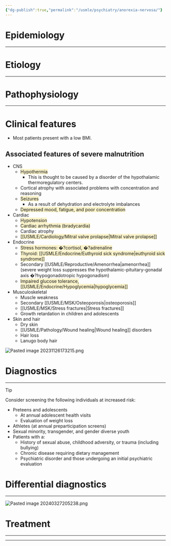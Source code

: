 ```yaml
---
{"dg-publish":true,"permalink":"/usmle/psychiatry/anorexia-nervosa/"}
---
```


# Epidemiology


---
# Etiology


---
# Pathophysiology


---
# Clinical features
- Most patients present with a low BMI.
## Associated features of severe malnutrition
- CNS	
	- <span style="background:rgba(240, 200, 0, 0.2)">Hypothermia</span>
		- This is thought to be caused by a disorder of the hypothalamic thermoregulatory centers.
	- Cortical atrophy with associated problems with concentration and reasoning
	- <span style="background:rgba(240, 200, 0, 0.2)">Seizures </span>
		- As a result of dehydration and electrolyte imbalances
	- <span style="background:rgba(240, 200, 0, 0.2)">Depressed mood, fatigue, and poor concentration</span>
- Cardiac	
	- <span style="background:rgba(240, 200, 0, 0.2)">Hypotension</span>
	- <span style="background:rgba(240, 200, 0, 0.2)">Cardiac arrhythmia (bradycardia)</span>
	- Cardiac atrophy
	- <span style="background:rgba(240, 200, 0, 0.2)">[[USMLE/Cardiology/Mitral valve prolapse\|Mitral valve prolapse]]</span>
- Endocrine	
	- <span style="background:rgba(240, 200, 0, 0.2)">Stress hormones: �?cortisol, �?adrenaline</span>
	- <span style="background:rgba(240, 200, 0, 0.2)">Thyroid: [[USMLE/Endocrine/Euthyroid sick syndrome\|euthyroid sick syndrome]]</span>
	- Secondary [[USMLE/Reproductive/Amenorrhea\|amenorrhea]] (severe weight loss suppresses the hypothalamic-pituitary-gonadal axis �?hypogonadotropic hypogonadism)
	- <span style="background:rgba(240, 200, 0, 0.2)">Impaired glucose tolerance, [[USMLE/Endocrine/Hypoglycemia\|hypoglycemia]]</span>
- Musculoskeletal	
	- Muscle weakness
	- Secondary [[USMLE/MSK/Osteoporosis\|osteoporosis]]
	- [[USMLE/MSK/Stress fractures\|Stress fractures]]
	- Growth retardation in children and adolescents
- Skin and hair	
	- Dry skin
	- [[USMLE/Pathology/Wound healing\|Wound healing]] disorders
	- Hair loss
	- Lanugo body hair

![Pasted image 20231126173215.png](/img/user/appendix/Pasted%20image%2020231126173215.png)
# Diagnostics
---
>[!tip] 
>Consider screening the following individuals at increased risk:
>- Preteens and adolescents
>	- At annual adolescent health visits 
>	- Evaluation of weight loss
>- Athletes (at annual preparticipation screens)
>- Sexual minority, transgender, and gender diverse youth
>- Patients with a:
>	- History of sexual abuse, childhood adversity, or trauma (including bullying)
>	- Chronic disease requiring dietary management 
>	- Psychiatric disorder and those undergoing an initial psychiatric evaluation

# Differential diagnostics
---
![Pasted image 20240327205238.png](/img/user/appendix/Pasted%20image%2020240327205238.png)
# Treatment
---


---

